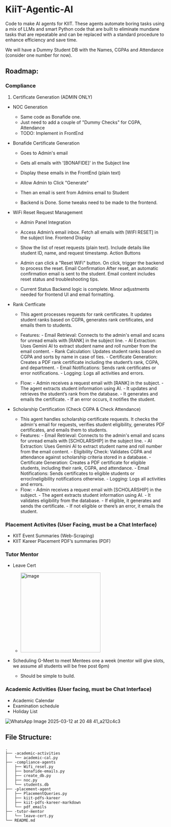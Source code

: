 # KiiT-Agentic-AI

Code to make AI agents for KIIT. These agents automate boring tasks using a mix of LLMs and smart Python code that are built to eliminate mundane tasks that are repeatable and can be replaced with a standard procedure to enhance efficiency and save time. 

We will have a Dummy Student DB with the Names, CGPAs and Attendance (consider one number for now). 

## Roadmap:


### Compliance


1. Certificate Generation (ADMIN ONLY)
  - NOC Generation
    - Same code as Bonafide one.
    - Just need to add a couple of "Dummy Checks" for CGPA, Attendance
    - TODO: Implement in FrontEnd
   
  - Bonafide Certificate Generation
    - Goes to Admin's email
    - Gets all emails with '[BONAFIDE]' in the Subject line
    - Display these emails in the FrontEnd (plain text)
    - Allow Admin to Click "Generate"
    - Then an email is sent from Admins email to Student
   
    - Backend is Done. Some tweaks need to be made to the frontend. 
      
  
- WiFi Reset Request Management
    - Admin Panel Integration

    - Access Admin’s email inbox.
        Fetch all emails with [WIFI RESET] in the subject line.
        Frontend Display

    - Show the list of reset requests (plain text).
        Include details like student ID, name, and request timestamp.
        Action Buttons

    - Admin can click a "Reset WiFi" button.
        On click, trigger the backend to process the reset.
        Email Confirmation
        After reset, an automatic confirmation email is sent to the student.
        Email content includes reset status and troubleshooting tips.
  
    - Current Status
        Backend logic is complete.
        Minor adjustments needed for frontend UI and email formatting.
    
- Rank Certficate
  - This agent processes requests for rank certificates. It updates student ranks based on CGPA, generates rank certificates, and emails them to students.

  - Features:
              - Email Retrieval: Connects to the admin's email and scans for unread emails with [RANK] in the subject line.
              - AI Extraction: Uses Gemini AI to extract student name and roll number from the email content.
              - Rank Calculation: Updates student ranks based on CGPA and sorts by name in case of ties.
              - Certificate Generation: Creates a PDF rank certificate including the student’s rank, CGPA, and department.
              - Email Notifications: Sends rank certificates or error notifications.
              - Logging: Logs all activities and errors.

  - Flow:
              - Admin receives a request email with [RANK] in the subject.
              - The agent extracts student information using AI.
              - It updates and retrieves the student’s rank from the database.
              - It generates and emails the certificate.
              - If an error occurs, it notifies the student.

- Scholarship Certification (Check CGPA & Check Attendance)
  - This agent handles scholarship certificate requests. It checks the admin's email for requests, verifies student eligibility, generates PDF certificates, and emails them to students.
  - Features:
              - Email Retrieval: Connects to the admin's email and scans for unread emails with [SCHOLARSHIP] in the subject line.
              - AI Extraction: Uses Gemini AI to extract student name and roll number from the email content.
              - Eligibility Check: Validates CGPA and attendance against scholarship criteria stored in a database.
              - Certificate Generation: Creates a PDF certificate for eligible students, including their rank, CGPA, and attendance.
              - Email Notifications: Sends certificates to eligible students or error/ineligibility notifications otherwise.
              - Logging: Logs all activities and errors.
  - Flow:
              - Admin receives a request email with [SCHOLARSHIP] in the subject.
              - The agent extracts student information using AI.
              - It validates eligibility from the database.
              - If eligible, it generates and sends the certificate.
              - If not eligible or there’s an error, it emails the student.

### Placement Activites (User Facing, must be a Chat Interface)
- ⁠KIIT Event Summaries (Web-Scraping)
- KIIT Kareer Placement PDF’s summaries (PDF)

### Tutor Mentor
- Leave Cert
  - <img width="250" alt="image" src="https://github.com/user-attachments/assets/0b16848f-530a-42df-91bb-b8a09a153bc2" />

- Scheduling G-Meet to meet Mentees one a week (mentor will give slots, we assume all students will be free post 6pm)
  - Should be simple to build. 

### Academic Activities (User facing, must be Chat Interface)
- Academic Calendar 
- Examination schedule
- Holiday List

  



![WhatsApp Image 2025-03-12 at 20 48 41_a212c4c3](https://github.com/user-attachments/assets/aabfa62a-cd9f-4145-ac7c-3b8141770e8f)

## File Structure:

```
.
├── -academic-activities
│   └── academic-cal.py
├── -compliance-agents
│   ├── Wifi_reset.py
│   ├── bonafide-emails.py
│   ├── create_db.py
│   ├── noc.py
│   └── students.db
├── -placement-agent
│   ├── PlacementQueries.py
│   ├── kiit-pdfs-kareer
│   ├── kiit-pdfs-kareer-markdown
│   └── pdf_emails
├── -tutor-mentor
│   └── leave-cert.py
└── README.md
```
